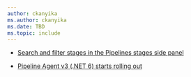 ```yaml
---
author: ckanyika
ms.author: ckanyika
ms.date: TBD
ms.topic: include
---
```


- [Search and filter stages in the Pipelines stages side panel](#search-and-filter-stages-in-the-pipelines-stages-side-panel)

- [Pipeline Agent v3 (.NET 6) starts rolling out](#pipeline-agent-v3-starts-rolling-out)
